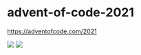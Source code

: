 # advent-of-code-2021
https://adventofcode.com/2021

![](https://img.shields.io/badge/day%20📅-7-blue)
![](https://img.shields.io/badge/stars%20⭐-12-yellow)

